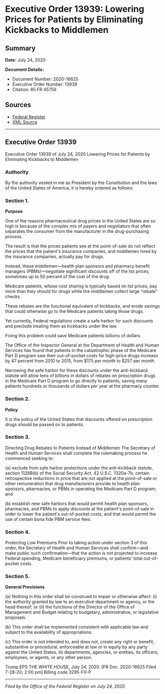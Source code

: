 # Executive Order 13939: Lowering Prices for Patients by Eliminating Kickbacks to Middlemen

## Summary

**Date:** July 24, 2020

**Document Details:**
- Document Number: 2020-16625
- Executive Order Number: 13939
- Citation: 85 FR 45759

## Sources
- [Federal Register](https://www.federalregister.gov/documents/2020/07/29/2020-16625/lowering-prices-for-patients-by-eliminating-kickbacks-to-middlemen)
- [XML Source](https://www.federalregister.gov/documents/full_text/xml/2020/07/29/2020-16625.xml)

---

## Executive Order 13939

Executive Order 13939 of July 24, 2020
Lowering Prices for Patients by Eliminating Kickbacks to Middlemen
### Authority

By the authority vested in me as President by the Constitution and the laws of the United States of America, it is hereby ordered as follows:
### Section 1.

**Purpose**

One of the reasons pharmaceutical drug prices in the United States are so high is because of the complex mix of payers and negotiators that often separates the consumer from the manufacturer in the drug-purchasing process.

The result is that the prices patients see at the point-of-sale do not reflect the prices that the patient's insurance companies, and middlemen hired by the insurance companies, actually pay for drugs.

Instead, these middlemen—health plan sponsors and pharmacy benefit managers (PBMs)—negotiate significant discounts off of the list prices, sometimes up to 50 percent of the cost of the drug.

Medicare patients, whose cost sharing is typically based on list prices, pay more than they should for drugs while the middlemen collect large “rebate” checks.

These rebates are the functional equivalent of kickbacks, and erode savings that could otherwise go to the Medicare patients taking those drugs.

Yet currently, Federal regulations create a safe harbor for such discounts and preclude treating them as kickbacks under the law.

Fixing this problem could save Medicare patients billions of dollars.

The Office of the Inspector General at the Department of Health and Human Services has found that patients in the catastrophic phase of the Medicare Part D program saw their out-of-pocket costs for high-price drugs increase by 47 percent from 2010 to 2015, from $175 per month to $257 per month.

Narrowing the safe harbor for these discounts under the anti-kickback statute will allow tens of billions in dollars of rebates on prescription drugs in the Medicare Part D program to go directly to patients, saving many patients hundreds or thousands of dollars per year at the pharmacy counter.
### Section 2.

**Policy**

It is the policy of the United States that discounts offered on prescription drugs should be passed on to patients.
### Section 3.

Directing Drug Rebates to Patients Instead of Middlemen
The Secretary of Health and Human Services shall complete the rulemaking process he commenced seeking to:

(a) exclude from safe harbor protections under the anti-kickback statute, section 1128B(b) of the Social Security Act, 42 U.S.C. 1320a-7b, certain retrospective reductions in price that are not applied at the point-of-sale or other remuneration that drug manufacturers provide to health plan sponsors, pharmacies, or PBMs in operating the Medicare Part D program; and

(b) establish new safe harbors that would permit health plan sponsors, pharmacies, and PBMs to apply discounts at the patient's point-of-sale in order to lower the patient's out-of-pocket costs, and that would permit the use of certain bona fide PBM service fees.
### Section 4.

Protecting Low Premiums
Prior to taking action under section 3 of this order, the Secretary of Health and Human Services shall confirm—and make public such confirmation—that the action is not projected to increase Federal spending, Medicare beneficiary premiums, or patients' total out-of-pocket costs.
### Section 5.

**General Provisions**

(a) Nothing in this order shall be construed to impair or otherwise affect:
    (i) the authority granted by law to an executive department or agency, or the head thereof; or
    (ii) the functions of the Director of the Office of Management and Budget relating to budgetary, administrative, or legislative proposals.

(b) This order shall be implemented consistent with applicable law and subject to the availability of appropriations.

(c) This order is not intended to, and does not, create any right or benefit, substantive or procedural, enforceable at law or in equity by any party against the United States, its departments, agencies, or entities, its officers, employees, or agents, or any other person.

Trump.EPS
THE WHITE HOUSE,
July 24, 2020.
[FR Doc. 2020-16625 
Filed 7-28-20; 2:00 pm]
Billing code 3295-F0-P

---

*Filed by the Office of the Federal Register on July 24, 2020*
